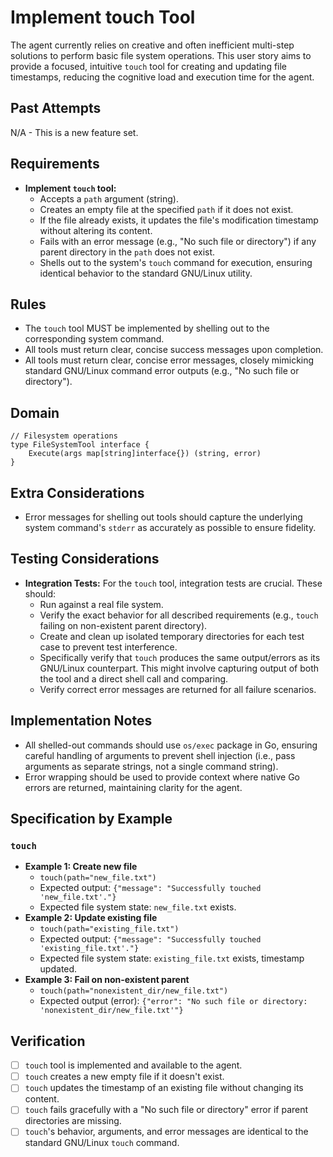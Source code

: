 # Implement touch Tool

The agent currently relies on creative and often inefficient multi-step solutions to perform basic file system operations. This user story aims to provide a focused, intuitive `touch` tool for creating and updating file timestamps, reducing the cognitive load and execution time for the agent.

## Past Attempts

N/A - This is a new feature set.

## Requirements

*   **Implement `touch` tool:**
    *   Accepts a `path` argument (string).
    *   Creates an empty file at the specified `path` if it does not exist.
    *   If the file already exists, it updates the file's modification timestamp without altering its content.
    *   Fails with an error message (e.g., "No such file or directory") if any parent directory in the `path` does not exist.
    *   Shells out to the system's `touch` command for execution, ensuring identical behavior to the standard GNU/Linux utility.

## Rules

*   The `touch` tool MUST be implemented by shelling out to the corresponding system command.
*   All tools must return clear, concise success messages upon completion.
*   All tools must return clear, concise error messages, closely mimicking standard GNU/Linux command error outputs (e.g., "No such file or directory").

## Domain

```
// Filesystem operations
type FileSystemTool interface {
    Execute(args map[string]interface{}) (string, error)
}
```

## Extra Considerations

*   Error messages for shelling out tools should capture the underlying system command's `stderr` as accurately as possible to ensure fidelity.

## Testing Considerations

*   **Integration Tests:** For the `touch` tool, integration tests are crucial. These should:
    *   Run against a real file system.
    *   Verify the exact behavior for all described requirements (e.g., `touch` failing on non-existent parent directory).
    *   Create and clean up isolated temporary directories for each test case to prevent test interference.
    *   Specifically verify that `touch` produces the same output/errors as its GNU/Linux counterpart. This might involve capturing output of both the tool and a direct shell call and comparing.
    *   Verify correct error messages are returned for all failure scenarios.

## Implementation Notes

*   All shelled-out commands should use `os/exec` package in Go, ensuring careful handling of arguments to prevent shell injection (i.e., pass arguments as separate strings, not a single command string).
*   Error wrapping should be used to provide context where native Go errors are returned, maintaining clarity for the agent.

## Specification by Example

### `touch`
*   **Example 1: Create new file**
    *   `touch(path="new_file.txt")`
    *   Expected output: `{"message": "Successfully touched 'new_file.txt'."}`
    *   Expected file system state: `new_file.txt` exists.
*   **Example 2: Update existing file**
    *   `touch(path="existing_file.txt")`
    *   Expected output: `{"message": "Successfully touched 'existing_file.txt'."}`
    *   Expected file system state: `existing_file.txt` exists, timestamp updated.
*   **Example 3: Fail on non-existent parent**
    *   `touch(path="nonexistent_dir/new_file.txt")`
    *   Expected output (error): `{"error": "No such file or directory: 'nonexistent_dir/new_file.txt'"}`

## Verification

- [ ] `touch` tool is implemented and available to the agent.
- [ ] `touch` creates a new empty file if it doesn't exist.
- [ ] `touch` updates the timestamp of an existing file without changing its content.
- [ ] `touch` fails gracefully with a "No such file or directory" error if parent directories are missing.
- [ ] `touch`'s behavior, arguments, and error messages are identical to the standard GNU/Linux `touch` command.